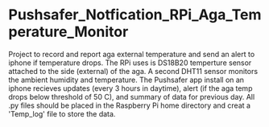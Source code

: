 # Pushsafer_Notfication_RPi_Aga_Temperature_Monitor
Project to record and report aga external temperature and send an alert to iphone if temperature drops.  The RPi uses is DS18B20 temperture sensor attached to the side (external) of the aga.  A second DHT11 sensor monitors the ambient humidity and temperature.  The Pushsafer app install on an iphone recieves updates (every 3 hours in daytime), alert (if the aga temp drops below threshold of 50 C), and summary of data for previous day. 
All .py files should be placed in the Raspberry Pi home directory and creat a 'Temp_log' file to store the data.
